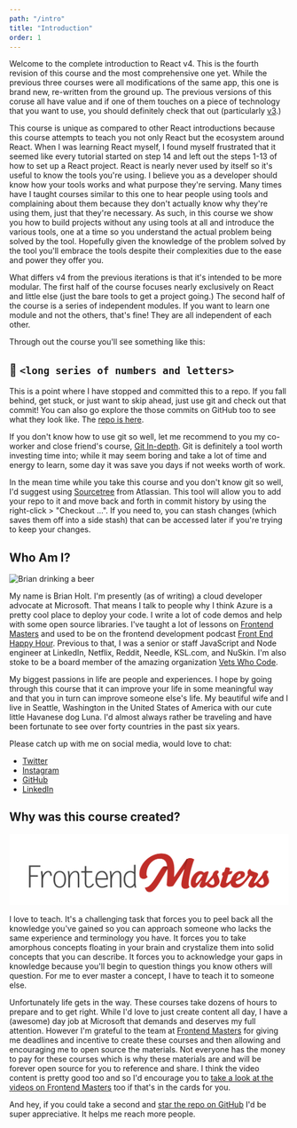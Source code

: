 ```yaml
---
path: "/intro"
title: "Introduction"
order: 1
---
```


Welcome to the complete introduction to React v4. This is the fourth revision of this course and the most comprehensive one yet. While the previous three courses were all modifications of the same app, this one is brand new, re-written from the ground up. The previous versions of this coruse all have value and if one of them touches on a piece of technology that you want to use, you should definitely check that out (particularly [v3][v3].)

This course is unique as compared to other React introductions because this course attempts to teach you not only React but the ecosystem around React. When I was learning React myself, I found myself frustrated that it seemed like every tutorial started on step 14 and left out the steps 1-13 of how to set up a React project. React is nearly never used by itself so it's useful to know the tools you're using. I believe you as a developer should know how your tools works and what purpose they're serving. Many times have I taught courses similar to this one to hear people using tools and complaining about them because they don't actually know why they're using them, just that they're necessary. As such, in this course we show you how to build projects without any using tools at all and introduce the various tools, one at a time so you understand the actual problem being solved by the tool. Hopefully given the knowledge of the problem solved by the tool you'll embrace the tools despite their complexities due to the ease and power they offer you.

What differs v4 from the previous iterations is that it's intended to be more modular. The first half of the course focuses nearly exclusively on React and little else (just the bare tools to get a project going.) The second half of the course is a series of independent modules. If you want to learn one module and not the others, that's fine! They are all independent of each other.

Through out the course you'll see something like this:

## 🌳 `<long series of numbers and letters>`

This is a point where I have stopped and committed this to a repo. If you fall behind, get stuck, or just want to skip ahead, just use git and check out that commit! You can also go explore the those commits on GitHub too to see what they look like. The [repo is here][gh].

If you don't know how to use git so well, let me recommend to you my co-worker and close friend's course, [Git In-depth][nina]. Git is definitely a tool worth investing time into; while it may seem boring and take a lot of time and energy to learn, some day it was save you days if not weeks worth of work.

In the mean time while you take this course and you don't know git so well, I'd suggest using [Sourcetree][sourcetree] from Atlassian. This tool will allow you to add your repo to it and move back and forth in commit history by using the right-click > "Checkout …". If you need to, you can stash changes (which saves them off into a side stash) that can be accessed later if you're trying to keep your changes.

## Who Am I?

![Brian drinking a beer](https://btholt.github.io/complete-intro-to-react-v4/static/brian-cb2dee4ec3ac88218f2a680c2885f6fc-08cb4.jpg)

My name is Brian Holt. I'm presently (as of writing) a cloud developer advocate at Microsoft. That means I talk to people why I think Azure is a pretty cool place to deploy your code. I write a lot of code demos and help with some open source libraries. I've taught a lot of lessons on [Frontend Masters][frontend-masters] and used to be on the frontend development podcast [Front End Happy Hour][fehh]. Previous to that, I was a senior or staff JavaScript and Node engineer at LinkedIn, Netflix, Reddit, Needle, KSL.com, and NuSkin. I'm also stoke to be a board member of the amazing organization [Vets Who Code][vwc].

My biggest passions in life are people and experiences. I hope by going through this course that it can improve your life in some meaningful way and that you in turn can improve someone else's life. My beautiful wife and I live in Seattle, Washington in the United States of America with our cute little Havanese dog Luna. I'd almost always rather be traveling and have been fortunate to see over forty countries in the past six years.

Please catch up with me on social media, would love to chat:

* [Twitter][twitter]
* [Instagram][instagram]
* [GitHub][github]
* [LinkedIn][linkedin]

## Why was this course created?

![Frontend Masters Logo](images/FrontendMastersLogo.png)

I love to teach. It's a challenging task that forces you to peel back all the knowledge you've gained so you can approach someone who lacks the same experience and terminology you have. It forces you to take amorphous concepts floating in your brain and crystalize them into solid concepts that you can describe. It forces you to acknowledge your gaps in knowledge because you'll begin to question things you know others will question. For me to ever master a concept, I have to teach it to someone else.

Unfortunately life gets in the way. These courses take dozens of hours to prepare and to get right. While I'd love to just create content all day, I have a (awesome) day job at Microsoft that demands and deserves my full attention. However I'm grateful to the team at [Frontend Masters][fem] for giving me deadlines and incentive to create these courses and then allowing and encouraging me to open source the materials. Not everyone has the money to pay for these courses which is why these materials are and will be forever open source for you to reference and share. I think the video content is pretty good too and so I'd encourage you to [take a look at the videos on Frontend Masters][course] too if that's in the cards for you.

And hey, if you could take a second and [star the repo on GitHub][gh] I'd be super appreciative. It helps me reach more people.

[nina]: https://frontendmasters.com/courses/git-in-depth/
[gh]: https://github.com/btholt/complete-intro-to-react-v4
[sourcetree]: https://www.sourcetreeapp.com/
[v3]: https://btholt.github.io/complete-intro-to-react/
[frontend-masters]: https://frontendmasters.com/teachers/brian-holt/
[fehh]: http://frontendhappyhour.com/
[fem]: https://frontendmasters.com/
[twitter]: https://twitter.com/holtbt
[instagram]: https://www.instagram.com/briantholt/
[github]: https://github.com/btholt
[linkedin]: https://www.linkedin.com/in/btholt/
[course]: https://frontendmasters.com/workshops/complete-intro-react-v4/
[vwc]: https://vetswhocode.io/
